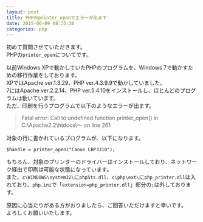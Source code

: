 ```yaml
---
layout: post
title: PHPのprinter_openでエラーが出ます
date: 2015-06-09 08:35:30
categories: php
---
```

<p>初めて質問させていただきます。<br>
PHPの<code>printer_open</code>についてです。</p>

<p>以前Windows XPで動かしていたPHPのプログラムを、Windows 7で動かすための移行作業をしております。<br>
XPではApache ver.1.3.29、PHP ver.4.3.9.9で動かしていました。<br>
7にはApache ver.2.2.14、PHP ver.5.4.10をインストールし、ほとんどのプログラムは動いています。<br>
ただ、印刷を行うプログラムで以下のようなエラーが出ます。</p>

<blockquote>
  <p>Fatal error: Call to undefined function printer_open() in C:\Apache2.2\htdocs\～ on line 261</p>
</blockquote>

<p>対象の行に書かれているプログラムが、以下になります。</p>

```
$handle = printer_open("Canon LBP3310");
```

<p>もちろん、対象のプリンターのドライバーはインストールしており、ネットワーク経由で印刷は可能な状態になっています。<br>
また、<code>c\WINDOWS\system32\</code>に<code>php5ts.dll</code>、<code>c\php\ext\</code>に<code>php_printer.dll</code>は入れており、<code>php.ini</code>で「<code>extension=php_printer.dll</code>」部分の<code>;</code>は外しております。</p>

<p>原因に心当たりがある方がおりましたら、ご回答いただけますと幸いです。<br>
よろしくお願いいたします。</p>
